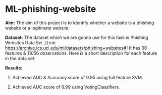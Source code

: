# ML-phishing-website

**Aim:**
The aim of this project is to identify whether a website is a phishing website or a legitimate
website.

**Dataset:**
The dataset which we are gonna use for this task is Phishing Websites Data Set. [Link:
https://archive.ics.uci.edu/ml/datasets/phishing+websites#] It has 30 features & 11056 observations. Here
is a short description for each feature in the data set:

**Results:**
1) Achieved AUC & Accuracy score of 0.95 using full feature SVM.

2) Achieved AUC score of 0.99 using VotingClassifiers.

